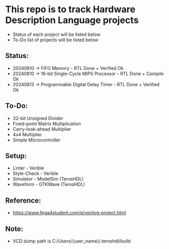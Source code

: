 # This repo is to track Hardware Description Language projects

- Status of each project will be listed below
- To-Do list of projects will be listed below

## Status:
- 20240810 -> FIFO Memory                        - RTL Done + Verified Ok
- 20240810 -> 16-bit Single-Cycle MIPS Processor - RTL Done + Compile Ok
- 20240813 -> Programmable Digital Delay Timer   - RTL Done + Verified Ok

## To-Do:
- 32-bit Unsigned Divider
- Fixed-point Matrix Multiplication
- Carry-look-ahead Multiplier
- 4x4 Multiplier
- Simple Microcontroller

## Setup:
- Linter      - Verible
- Style-Check - Verible
- Simulator   - ModelSim (TerosHDL)
- Waveform    - GTKWave  (TerosHDL)

## Reference:
- https://www.fpga4student.com/p/verilog-project.html

## Note:
- VCD dump path is C:/Users/{user_name}/.teroshdl/build